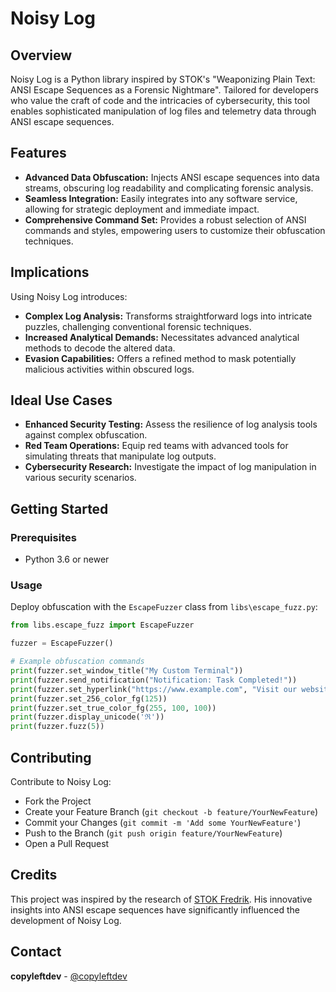 # Noisy Log

## Overview
Noisy Log is a Python library inspired by STOK's "Weaponizing Plain Text: ANSI Escape Sequences as a Forensic Nightmare". Tailored for developers who value the craft of code and the intricacies of cybersecurity, this tool enables sophisticated manipulation of log files and telemetry data through ANSI escape sequences.

## Features
- **Advanced Data Obfuscation:** Injects ANSI escape sequences into data streams, obscuring log readability and complicating forensic analysis.
- **Seamless Integration:** Easily integrates into any software service, allowing for strategic deployment and immediate impact.
- **Comprehensive Command Set:** Provides a robust selection of ANSI commands and styles, empowering users to customize their obfuscation techniques.

## Implications
Using Noisy Log introduces:
- **Complex Log Analysis:** Transforms straightforward logs into intricate puzzles, challenging conventional forensic techniques.
- **Increased Analytical Demands:** Necessitates advanced analytical methods to decode the altered data.
- **Evasion Capabilities:** Offers a refined method to mask potentially malicious activities within obscured logs.

## Ideal Use Cases
- **Enhanced Security Testing:** Assess the resilience of log analysis tools against complex obfuscation.
- **Red Team Operations:** Equip red teams with advanced tools for simulating threats that manipulate log outputs.
- **Cybersecurity Research:** Investigate the impact of log manipulation in various security scenarios.

## Getting Started
### Prerequisites
- Python 3.6 or newer



### Usage
Deploy obfuscation with the `EscapeFuzzer` class from `libs\escape_fuzz.py`:
```python
from libs.escape_fuzz import EscapeFuzzer

fuzzer = EscapeFuzzer()

# Example obfuscation commands
print(fuzzer.set_window_title("My Custom Terminal"))
print(fuzzer.send_notification("Notification: Task Completed!"))
print(fuzzer.set_hyperlink("https://www.example.com", "Visit our website"))
print(fuzzer.set_256_color_fg(125))
print(fuzzer.set_true_color_fg(255, 100, 100))
print(fuzzer.display_unicode('ℜ'))
print(fuzzer.fuzz(5))
```

## Contributing
Contribute to Noisy Log:
- Fork the Project
- Create your Feature Branch (`git checkout -b feature/YourNewFeature`)
- Commit your Changes (`git commit -m 'Add some YourNewFeature'`)
- Push to the Branch (`git push origin feature/YourNewFeature`)
- Open a Pull Request

## Credits
This project was inspired by the research of [STOK Fredrik](https://github.com/stokfredrik). His innovative insights into ANSI escape sequences have significantly influenced the development of Noisy Log.

## Contact
**copyleftdev** - [@copyleftdev](https://github.com/copyleftdev)